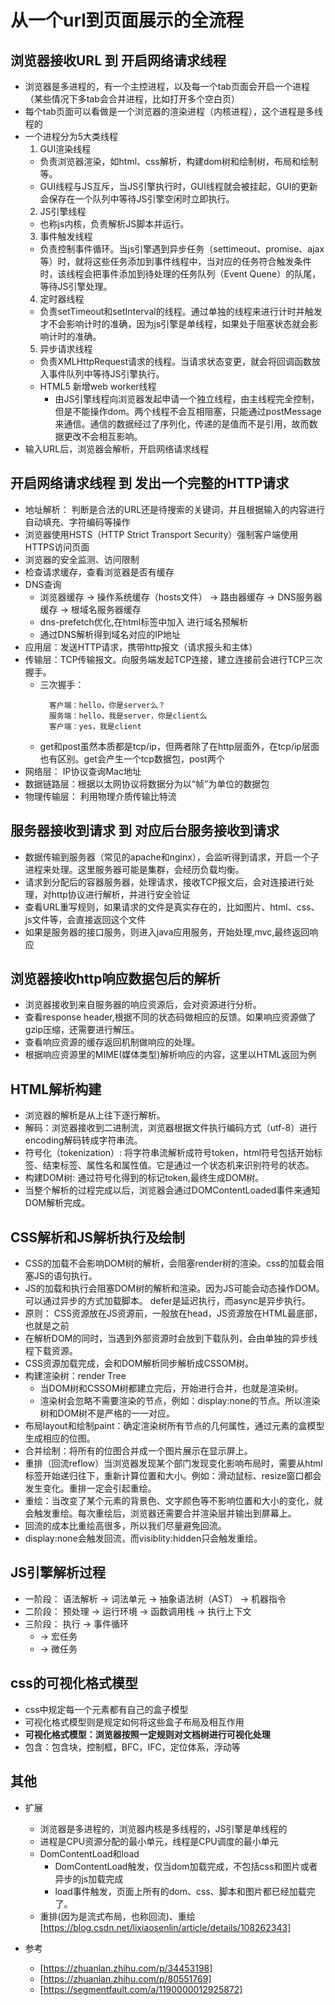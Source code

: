 # 从一个url到页面展示的全流程

## 浏览器接收URL 到 开启网络请求线程
  - 浏览器是多进程的，有一个主控进程，以及每一个tab页面会开启一个进程（某些情况下多tab会合并进程，比如打开多个空白页）
  - 每个tab页面可以看做是一个浏览器的渲染进程（内核进程），这个进程是多线程的
  - 一个进程分为5大类线程
    1. GUI渲染线程 
      - 负责浏览器渲染，如html、css解析，构建dom树和绘制树，布局和绘制等。
      - GUI线程与JS互斥，当JS引擎执行时，GUI线程就会被挂起，GUI的更新会保存在一个队列中等待JS引擎空闲时立即执行。
    2. JS引擎线程
      - 也称js内核，负责解析JS脚本并运行。
    3. 事件触发线程
      - 负责控制事件循环。当js引擎遇到异步任务（settimeout、promise、ajax等）时，就将这些任务添加到事件线程中，当对应的任务符合触发条件时，该线程会把事件添加到待处理的任务队列（Event Quene）的队尾，等待JS引擎处理。
    4. 定时器线程
      - 负责setTimeout和setInterval的线程。通过单独的线程来进行计时并触发才不会影响计时的准确，因为js引擎是单线程，如果处于阻塞状态就会影响计时的准确。
    5. 异步请求线程
      - 负责XMLHttpRequest请求的线程。当请求状态变更，就会将回调函数放入事件队列中等待JS引擎执行。
    - HTML5 新增web worker线程
      - 由JS引擎线程向浏览器发起申请一个独立线程，由主线程完全控制，但是不能操作dom。两个线程不会互相阻塞，只能通过postMessage来通信。通信的数据经过了序列化，传递的是值而不是引用，故而数据更改不会相互影响。
  - 输入URL后，浏览器会解析，开启网络请求线程
  
## 开启网络请求线程 到 发出一个完整的HTTP请求
  - 地址解析： 判断是合法的URL还是待搜索的关键词，并且根据输入的内容进行自动填充、字符编码等操作
  - 浏览器使用HSTS（HTTP Strict Transport Security）强制客户端使用HTTPS访问页面
  - 浏览器的安全监测、访问限制
  - 检查请求缓存，查看浏览器是否有缓存
  - DNS查询
    - 浏览器缓存 -> 操作系统缓存（hosts文件） -> 路由器缓存 -> DNS服务器缓存 -> 根域名服务器缓存
    - dns-prefetch优化,在html标签中加入<link rel="dns-prefetch" href="//domain.com"> 进行域名预解析
    - 通过DNS解析得到域名对应的IP地址
  - 应用层：发送HTTP请求，携带http报文（请求报头和主体）
  - 传输层：TCP传输报文。向服务端发起TCP连接，建立连接前会进行TCP三次握手。
    - 三次握手：
      ```
        客户端：hello，你是server么？
        服务端：hello，我是server，你是client么
        客户端：yes，我是client
      ``` 
    - get和post虽然本质都是tcp/ip，但两者除了在http层面外，在tcp/ip层面也有区别。get会产生一个tcp数据包，post两个
  - 网络层： IP协议查询Mac地址
  - 数据链路层：根据以太网协议将数据分为以“帧”为单位的数据包
  - 物理传输层： 利用物理介质传输比特流

## 服务器接收到请求 到 对应后台服务接收到请求
  - 数据传输到服务器（常见的apache和nginx），会监听得到请求，开启一个子进程来处理。这里服务器可能是集群，会经历负载均衡。
  - 请求到分配后的容器服务器，处理请求，接收TCP报文后，会对连接进行处理，对http协议进行解析，并进行安全验证
  - 查看URL重写规则，如果请求的文件是真实存在的，比如图片、html、css、js文件等，会直接返回这个文件
  - 如果是服务器的接口服务，则进入java应用服务，开始处理,mvc,最终返回响应
## 浏览器接收http响应数据包后的解析
  - 浏览器接收到来自服务器的响应资源后，会对资源进行分析。
  - 查看response header,根据不同的状态码做相应的反馈。如果响应资源做了gzip压缩，还需要进行解压。
  - 查看响应资源的缓存返回机制做响应的处理。
  - 根据响应资源里的MIME(媒体类型)解析响应的内容，这里以HTML返回为例
## HTML解析构建
  - 浏览器的解析是从上往下逐行解析。
  - 解码：浏览器接收到二进制流，浏览器根据文件执行编码方式（utf-8）进行encoding解码转成字符串流。
  - 符号化（tokenization）: 将字符串流解析成符号token，html符号包括开始标签、结束标签、属性名和属性值。它是通过一个状态机来识别符号的状态。
  - 构建DOM树: 通过符号化得到的标记token,最终生成DOM树。
  - 当整个解析的过程完成以后，浏览器会通过DOMContentLoaded事件来通知DOM解析完成。
## CSS解析和JS解析执行及绘制
  - CSS的加载不会影响DOM树的解析，会阻塞render树的渲染。css的加载会阻塞JS的语句执行。
  - JS的加载和执行会阻塞DOM树的解析和渲染。因为JS可能会动态操作DOM。可以通过异步的方式加载脚本。 defer是延迟执行，而async是异步执行。
  - 原则： CSS资源放在JS资源前，一般放在head，JS资源放在HTML最底部，也就是</body>之前
  - 在解析DOM的同时，当遇到外部资源时会放到下载队列，会由单独的异步线程下载资源。
  - CSS资源加载完成，会和DOM解析同步解析成CSSOM树。
  - 构建渲染树：render Tree
    - 当DOM树和CSSOM树都建立完后，开始进行合并，也就是渲染树。
    - 渲染树会忽略不需要渲染的节点，例如：display:none的节点。所以渲染树和DOM树不是严格的一一对应。
  - 布局layout和绘制paint：确定渲染树所有节点的几何属性，通过元素的盒模型生成相应的位图。
  - 合并绘制：将所有的位图合并成一个图片展示在显示屏上。
  - 重排（回流reflow）当浏览器发现某个部门发现变化影响布局时，需要从html标签开始递归往下，重新计算位置和大小。例如：滑动鼠标、resize窗口都会发生变化。重排一定会引起重绘。
  - 重绘：当改变了某个元素的背景色、文字颜色等不影响位置和大小的变化，就会触发重绘。每次重绘后，浏览器还需要合并渲染层并输出到屏幕上。
  - 回流的成本比重绘高很多，所以我们尽量避免回流。
  - display:none会触发回流，而visiblity:hidden只会触发重绘。
## JS引擎解析过程
  - 一阶段： 语法解析 -> 词法单元 -> 抽象语法树（AST） -> 机器指令
  - 二阶段： 预处理 -> 运行环境 -> 函数调用栈 -> 执行上下文
  - 三阶段： 执行 -> 事件循环
    - -> 宏任务
    - -> 微任务
## css的可视化格式模型
  - css中规定每一个元素都有自己的盒子模型
  - 可视化格式模型则是规定如何将这些盒子布局及相互作用
  - **可视化格式模型：浏览器按照一定规则对文档树进行可视化处理**
  - 包含：包含块，控制框，BFC，IFC，定位体系，浮动等
## 其他



- 扩展
  - 浏览器是多进程的，浏览器内核是多线程的，JS引擎是单线程的
  - 进程是CPU资源分配的最小单元，线程是CPU调度的最小单元
  - DomContentLoad和load
    - DomContentLoad触发，仅当dom加载完成，不包括css和图片或者异步的js加载完成
    - load事件触发，页面上所有的dom、css、脚本和图片都已经加载完了。
  - 重排(因为是流式布局，也称回流)、重绘 [https://blog.csdn.net/lixiaosenlin/article/details/108262343]

- 参考
  - [https://zhuanlan.zhihu.com/p/34453198]
  - [https://zhuanlan.zhihu.com/p/80551769]
  - [https://segmentfault.com/a/1190000012925872]